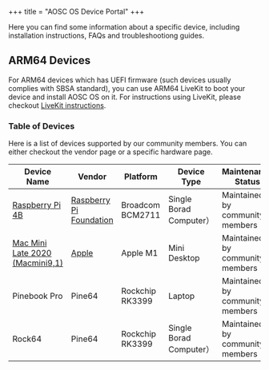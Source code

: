 +++
title = "AOSC OS Device Portal"
+++

[livekit]: @/aosc-os/installation/livekit.md
[rpi-home]: @/aosc-os/devices/raspberrypi/_index.md
[applemac-home]: @/aosc-os/devices/apple/_index.md
[raspberry-pi-4b]: @/aosc-os/devices/raspberrypi/4b/_index.md
[apple-macmini9-1]: @/aosc-os/devices/apple/macmini9-1/_index.zh.md
[downloadpage]: https://aosc.io/downloads/alternative/

Here you can find some information about a specific device, including installation instructions, FAQs and troubleshootiong guides.

ARM64 Devices
------

For ARM64 devices which has UEFI firmware (such devices usually complies with SBSA standard), you can use ARM64 LiveKit to boot your device and install AOSC OS on it. For instructions using LiveKit, please checkout [LiveKit instructions][livekit].

### Table of Devices

Here is a list of devices supported by our community members. You can either checkout the vendor page or a specific hardware page.

| Device Name | Vendor | Platform | Device Type | Maintenance Status | Image Download |
| ------ | --------- | ------- | ------ | -------- | -------- |
| [Raspberry Pi 4B][raspberry-pi-4b] | [Raspberry Pi Foundation][rpi-home] | Broadcom BCM2711 | Single Borad Computer） | Maintained by community members | Not available |
| [Mac Mini Late 2020 (Macmini9,1)][apple-macmini9-1] | [Apple][applemac-home] | Apple M1 | Mini Desktop | Maintained by community members | Not available |
| Pinebook Pro | Pine64 | Rockchip RK3399 |Laptop | Maintained by community members | [Download Page][downloadpage] |
| Rock64 | Pine64 | Rockchip RK3399 | Single Borad Computer） | Maintained by community members | [Download Page][downloadpage] |
